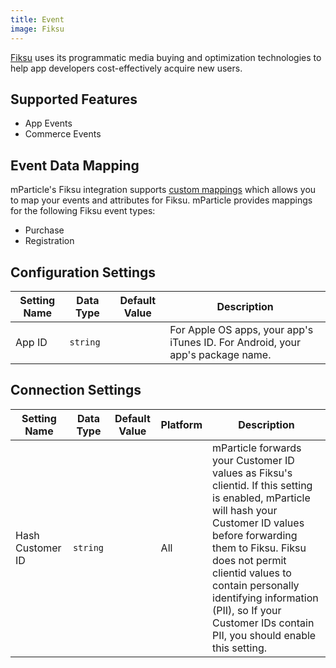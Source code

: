 ```yaml
---
title: Event
image: Fiksu
---
```


[Fiksu](https://fiksu.com/) uses its programmatic media buying and optimization technologies to help app developers cost-effectively acquire new users.

## Supported Features

* App Events
* Commerce Events

## Event Data Mapping

mParticle's Fiksu integration supports [custom mappings](/platform-guide/connections/#custom-mappings) which allows you to map your events and attributes for Fiksu. mParticle provides mappings for the following Fiksu event types:

* Purchase
* Registration

## Configuration Settings

Setting Name| Data Type | Default Value | Description
| --- | --- | --- | --- |
App ID | `string` | | For Apple OS apps, your app's iTunes ID.  For Android, your app's package name.

## Connection Settings

Setting Name| Data Type | Default Value | Platform | Description
| --- | --- | --- | --- | --- |
Hash Customer ID | `string` | | All | mParticle forwards your Customer ID values as Fiksu's clientid. If this setting is enabled, mParticle will hash your Customer ID values before forwarding them to Fiksu. Fiksu does not permit clientid values to contain personally identifying information (PII), so If your Customer IDs contain PII, you should enable this setting.

